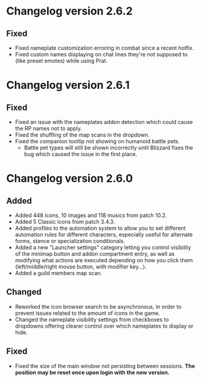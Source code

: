 # Changelog version 2.6.2

## Fixed

- Fixed nameplate customization erroring in combat since a recent hotfix.
- Fixed custom names displaying on chat lines they're not supposed to (like preset emotes) while using Prat.

# Changelog version 2.6.1

## Fixed

- Fixed an issue with the nameplates addon detection which could cause the RP names not to apply.
- Fixed the shuffling of the map scans in the dropdown.
- Fixed the companion tooltip not showing on humanoid battle pets.
  - Battle pet types will still be shown incorrectly until Blizzard fixes the bug which caused the issue in the first place.

# Changelog version 2.6.0

## Added

- Added 448 icons, 10 images and 118 musics from patch 10.2.
- Added 5 Classic icons from patch 3.4.3.
- Added profiles to the automation system to allow you to set different automation rules for different characters, especially useful for alternate forms, stance or specialization conditionals.
- Added a new "Launcher settings" category letting you control visibility of the minimap button and addon compartment entry, as well as modifying what actions are executed depending on how you click them (left/middle/right mouse button, with modifier key...). 
- Added a guild members map scan.

## Changed

- Reworked the icon browser search to be asynchronous, in order to prevent issues related to the amount of icons in the game.
- Changed the nameplate visibility settings from checkboxes to dropdowns offering clearer control over which nameplates to display or hide.

## Fixed

- Fixed the size of the main window not persisting between sessions. **The position may be reset once upon login with the new version.**
